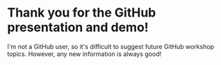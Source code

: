 # Thank you for the GitHub presentation and demo!

I'm not a GitHub user, so it's difficult to suggest future GitHub workshop topics. 
However, any new information is always good!
